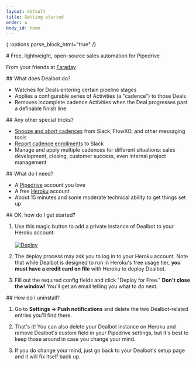 ```yaml
---
layout: default
title: Getting started
order: a
body_id: home
---
```

{::options parse_block_html="true" /}

<section id="intro">
# Free, lightweight, open-source sales automation for Pipedrive

From your friends at [Faraday](http://faraday.io)
</section>

<section class="question">
## What does Dealbot do?

* Watches for Deals entering certain pipeline stages
* Applies a configurable series of Activities (a "cadence") to those Deals
* Removes incomplete cadence Activities when the Deal progresses past a definable finish line
</section>

<section class="question">
## Any other special tricks?

* [Snooze and abort cadences](/slack) from Slack, FlowXO, and other messaging tools
* [Report cadence enrollments](/slack) to Slack
* Manage and apply multiple cadences for different situations: sales development, closing, customer success, even internal project management
</section>

<section class="question">
## What do I need?

* A [Pipedrive](https://pipedrive.com/taf/faraday1) account you love
* A free [Heroku](http://heroku.com) account
* About 15 minutes and some moderate technical ability to get things set up
</section>

<section class="question">
## OK, how do I get started?

1. Use this magic button to add a private instance of Dealbot to your Heroku account: <br /><br />[![Deploy](https://www.herokucdn.com/deploy/button.svg)](https://heroku.com/deploy?template=https://github.com/dealbot/dealbot)

2. The deploy process may ask you to log in to your Heroku account. Note that while Dealbot is designed to run in Heroku's free usage tier, **you must have a credit card on file** with Heroku to deploy Dealbot.

3. Fill out the required config fields and click "Deploy for Free." **Don't close the window!** You'll get an email telling you what to do next.
</section>

<section class="question">
## How do I uninstall?

1. Go to **Settings → Push notifications** and delete the two Dealbot-related entries you'll find there.

2. That's it! You can also delete your Dealbot instance on Heroku and remove Dealbot's custom field in your Pipedrive settings, but it's best to keep those around in case you change your mind.

3. If you do change your mind, just go back to your Dealbot's setup page and it will fix itself back up.
</section>